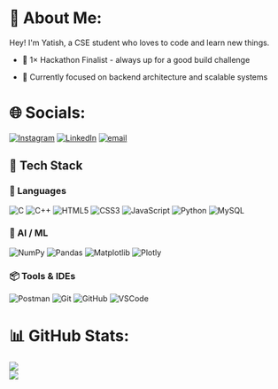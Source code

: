 # 💫 About Me:
Hey! I'm Yatish, a CSE student who loves to code and learn new things.

- 🧠 1× Hackathon Finalist - always up for a good build challenge  
<!-- - 🎨 I design in Figma and edit videos on the side   -->
- 📌 Currently focused on backend architecture and scalable systems  


# 🌐 Socials:
[![Instagram](https://img.shields.io/badge/Instagram-%23E4405F.svg?logo=Instagram&logoColor=white)](https://www.instagram.com/yatishhh__/) [![LinkedIn](https://img.shields.io/badge/LinkedIn-%230077B5.svg?logo=linkedin&logoColor=white)](https://www.linkedin.com/in/yatish-taneja-38884a328/) [![email](https://img.shields.io/badge/Email-D14836?logo=gmail&logoColor=white)](mailto:sagy48@gmail.com) 

## 🚀 Tech Stack

### 🧠 Languages
![C](https://img.shields.io/badge/C-343A40?style=for-the-badge&logo=c&logoColor=white)
![C++](https://img.shields.io/badge/C++-343A40?style=for-the-badge&logo=c%2B%2B&logoColor=white)
![HTML5](https://img.shields.io/badge/HTML5-343A40?style=for-the-badge&logo=html5&logoColor=white)
![CSS3](https://img.shields.io/badge/CSS3-343A40?style=for-the-badge&logo=css3&logoColor=white)
![JavaScript](https://img.shields.io/badge/JavaScript-343A40?style=for-the-badge&logo=javascript&logoColor=white)
![Python](https://img.shields.io/badge/Python-343A40?style=for-the-badge&logo=python&logoColor=white)
![MySQL](https://img.shields.io/badge/MySQL-343A40?style=for-the-badge&logo=mysql&logoColor=white)

### 🤖 AI / ML 
![NumPy](https://img.shields.io/badge/NumPy-343A40?style=for-the-badge&logo=numpy&logoColor=white)
![Pandas](https://img.shields.io/badge/Pandas-343A40?style=for-the-badge&logo=pandas&logoColor=white)
![Matplotlib](https://img.shields.io/badge/Matplotlib-343A40?style=for-the-badge&logo=matplotlib&logoColor=white)
![Plotly](https://img.shields.io/badge/Plotly-343A40?style=for-the-badge&logo=plotly&logoColor=white)



### 📦 Tools & IDEs
![Postman](https://img.shields.io/badge/Postman-343A40?style=for-the-badge&logo=postman&logoColor=white)
![Git](https://img.shields.io/badge/Git-343A40?style=for-the-badge&logo=git&logoColor=white)
![GitHub](https://img.shields.io/badge/GitHub-343A40?style=for-the-badge&logo=github&logoColor=white)
![VSCode](https://img.shields.io/badge/VS%20Code-343A40?style=for-the-badge&logo=visual-studio-code&logoColor=white)




<!-- ![Vercel](https://img.shields.io/badge/vercel-%23000000.svg?style=for-the-badge&logo=vercel&logoColor=white) ![Render](https://img.shields.io/badge/Render-%46E3B7.svg?style=for-the-badge&logo=render&logoColor=white) ![Express.js](https://img.shields.io/badge/express.js-%23404d59.svg?style=for-the-badge&logo=express&logoColor=%2361DAFB) ![JWT](https://img.shields.io/badge/JWT-black?style=for-the-badge&logo=JSON%20web%20tokens) ![Next JS](https://img.shields.io/badge/Next-black?style=for-the-badge&logo=next.js&logoColor=white) ![NodeJS](https://img.shields.io/badge/node.js-6DA55F?style=for-the-badge&logo=node.js&logoColor=white) ![Nodemon](https://img.shields.io/badge/NODEMON-%23323330.svg?style=for-the-badge&logo=nodemon&logoColor=%BBDEAD) ![React](https://img.shields.io/badge/react-%2320232a.svg?style=for-the-badge&logo=react&logoColor=%2361DAFB) ![TailwindCSS](https://img.shields.io/badge/tailwindcss-%2338B2AC.svg?style=for-the-badge&logo=tailwind-css&logoColor=white) ![Vite](https://img.shields.io/badge/vite-%23646CFF.svg?style=for-the-badge&logo=vite&logoColor=white) ![MongoDB](https://img.shields.io/badge/MongoDB-%234ea94b.svg?style=for-the-badge&logo=mongodb&logoColor=white) ![Prisma](https://img.shields.io/badge/Prisma-3982CE?style=for-the-badge&logo=Prisma&logoColor=white) ![Supabase](https://img.shields.io/badge/Supabase-3ECF8E?style=for-the-badge&logo=supabase&logoColor=white) ![Postgres](https://img.shields.io/badge/postgres-%23316192.svg?style=for-the-badge&logo=postgresql&logoColor=white) ![Figma](https://img.shields.io/badge/figma-%23F24E1E.svg?style=for-the-badge&logo=figma&logoColor=white) ![GitHub Actions](https://img.shields.io/badge/github%20actions-%232671E5.svg?style=for-the-badge&logo=githubactions&logoColor=white) ![Git](https://img.shields.io/badge/git-%23F05033.svg?style=for-the-badge&logo=git&logoColor=white) ![Postman](https://img.shields.io/badge/Postman-FF6C37?style=for-the-badge&logo=postman&logoColor=white) -->


# 📊 GitHub Stats:
![](https://nirzak-streak-stats.vercel.app/?user=yatishhh4806&theme=dark&hide_border=false)<br/>
![](https://github-readme-stats.vercel.app/api/top-langs/?username=yatishhh4806&theme=dark&hide_border=false&include_all_commits=true&count_private=true&layout=compact)
